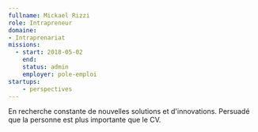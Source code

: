 ```yaml
---
fullname: Mickael Rizzi
role: Intrapreneur
domaine:
- Intraprenariat
missions:
  - start: 2018-05-02
    end:
    status: admin
    employer: pole-emploi
startups:
    - perspectives
---
```


En recherche constante de nouvelles solutions et d'innovations. Persuadé que la personne est plus importante que le CV.
